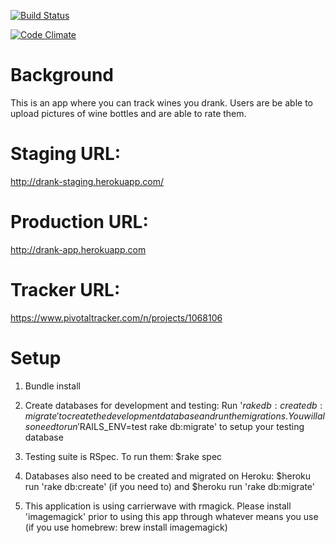 [![Build Status](https://travis-ci.org/kclowes/drank_app.svg?branch=master)](https://travis-ci.org/kclowes/drank_app)

[![Code Climate](https://codeclimate.com/github/kclowes/drank_app.png)](https://codeclimate.com/github/kclowes/drank_app)

Background
==

This is an app where you can track wines you drank. Users are be able to upload pictures of wine
bottles and are able to rate them.


Staging URL:
==
http://drank-staging.herokuapp.com/

Production URL:
==
http://drank-app.herokuapp.com

Tracker URL:
==
https://www.pivotaltracker.com/n/projects/1068106

Setup
==

1. Bundle install

2. Create databases for development and testing: Run '$rake db:create db:migrate' to create the development
database and run the migrations. You will also need to run '$RAILS_ENV=test rake db:migrate' to setup your testing
database

3. Testing suite is RSpec. To run them: $rake spec

4. Databases also need to be created and migrated on Heroku: $heroku run 'rake db:create' (if you need to) and $heroku run 'rake db:migrate'

5. This application is using carrierwave with rmagick. Please install 'imagemagick' prior to using this app through whatever means you use (if you use homebrew: brew install imagemagick) 




